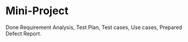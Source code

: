 # Mini-Project
Done Requirement Analysis, Test Plan, Test cases, Use cases, Prepared Defect Report. 
